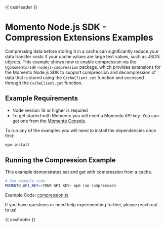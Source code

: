 {{ ossHeader }}

#  Momento Node.js SDK - Compression Extensions Examples

Compressing data before storing it in a cache can significantly reduce your data transfer costs if your cache values are large text values, such as JSON objects. This example shows how to enable compression via the `@gomomento/sdk-nodejs-compression` package, which provides extensions for the Momento Node.js SDK to support compression and decompression of data that is stored using the `CacheClient.set` function and accessed through the `CacheClient.get` function.

## Example Requirements

- Node version 16 or higher is required
- To get started with Momento you will need a Momento API key. You can get one from the [Momento Console](https://console.gomomento.com).

To run any of the examples you will need to install the dependencies once first:

```bash
npm install
```

## Running the Compression Example

This example demonstrates set and get with compression from a cache.

```bash
# Run example code
MOMENTO_API_KEY=<YOUR API KEY> npm run compression
```

Example Code: [compression.ts](compression.ts)

If you have questions or need help experimenting further, please reach out to us!

{{ ossFooter }}

